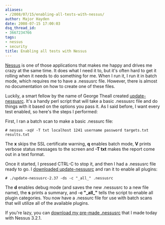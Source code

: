 ```yaml
---
aliases:
- /2008/07/15/enabling-all-tests-with-nessus/
author: Major Hayden
date: 2008-07-15 17:00:03
dsq_thread_id:
- 3667234766
tags:
- nessus
- security
title: Enabling all tests with Nessus
---
```


[Nessus][1] is one of those applications that makes me happy and drives me crazy at the same time. It does what I need it to, but it's often hard to get it rolling when it needs to do something for me. When I run it, I run it in batch mode, which requires me to have a .nessusrc file. However, there is almost no documentation on how to create one of these files.

Luckily, a smart fellow by the name of George Theall created [update-nessusrc][2]. It's a handy perl script that will take a basic .nessusrc file and do things with it based on the options you pass it. As I said before, I want every test enabled, so here's the steps I performed:

First, I ran a batch scan to make a basic .nessurc file:

```
# nessus -xqV -T txt localhost 1241 username password targets.txt results.txt
```

The **x** skips the SSL certificate warning, **q** enables batch mode, **V** prints verbose status messages to the screen and **-T txt** makes the report come out in a text format.

Once it started, I pressed CTRL-C to stop it, and then I had a .nessusrc file ready to go. I [downloaded update-nessusrc][2] and ran it to enable all plugins:

```
# ./update-nessusrc-2.37 -ds -c "_all_" .nessusrc
```

The **d** enables debug mode (and saves the new .nessusrc to a new file name), the **s** prints a summary, and **-c "\_all\_"** tells the script to enable all plugin categories. You now have a .nessurc file for use with batch scans that will utilize all of the available plugins.

If you're lazy, you can [download my pre-made .nessusrc][3] that I made today with Nessus 3.2.1.

 [1]: http://nessus.org
 [2]: http://www.tifaware.com/perl/update-nessusrc/
 [3]: /wp-content/nessusrc.txt
